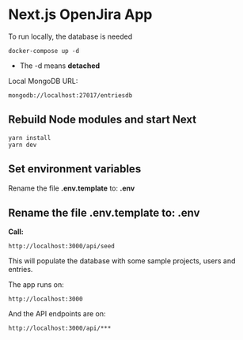 # Next.js OpenJira App

To run locally, the database is needed

```
docker-compose up -d
```

- The -d means **detached**

Local MongoDB URL:

```
mongodb://localhost:27017/entriesdb
```

## **Rebuild Node modules and start Next**

```
yarn install
yarn dev
```

## **Set environment variables**

Rename the file **.env.template** to: **.env**

## **Rename the file .env.template to: .env**

**Call:**

```
http://localhost:3000/api/seed
```

This will populate the database with some sample projects, users and entries.

The app runs on:

```
http://localhost:3000
```

And the API endpoints are on:

```
http://localhost:3000/api/***
```
